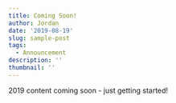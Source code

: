 ```yaml
---
title: Coming Soon!
author: Jordan
date: '2019-08-19'
slug: sample-post
tags:
  - Announcement
description: ''
thumbnail: ''
---
```


2019 content coming soon - just getting started!
